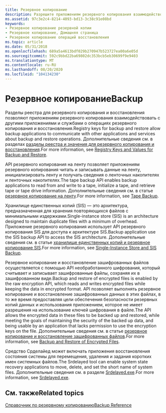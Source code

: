 ```yaml
---
title: Резервное копирование
description: Разрешите приложениям резервного копирования взаимодействовать с другими приложениями и службами о операциях резервного копирования и восстановления. Выполните резервное копирование ленты, инициализируйте ленту и извлеките сведения о ленточном накопителе. Поддерживать дублирование файлов с помощью хранилища единственных копий (SIS).
ms.assetid: 97c3e2c4-8214-4093-bd13-3c38c91e08bd
keywords:
- Резервное копирование резервной копии
- Резервное копирование, Домашняя страница
- Резервное копирование операций восстановления
ms.topic: article
ms.date: 05/31/2018
ms.openlocfilehash: 689a5a4613bdf029b270947b523727ea00a6e05d
ms.sourcegitcommit: 592c9bbd22ba69802dc353bcb5eb30699f9e9403
ms.translationtype: MT
ms.contentlocale: ru-RU
ms.lasthandoff: 08/20/2020
ms.locfileid: "104134230"
---
```

# <a name="backup"></a><span data-ttu-id="e4705-108">Резервное копирование</span><span class="sxs-lookup"><span data-stu-id="e4705-108">Backup</span></span>

<span data-ttu-id="e4705-109">Разделы реестра для резервного копирования и восстановления позволяют приложениям резервного копирования взаимодействовать с другими приложениями и службами о операциях резервного копирования и восстановления.</span><span class="sxs-lookup"><span data-stu-id="e4705-109">Registry keys for backup and restore allow backup applications to communicate with other applications and services about backup and restore operations.</span></span> <span data-ttu-id="e4705-110">Дополнительные сведения см. в разделах [разделы реестра и значения для резервного копирования и восстановления](registry-keys-for-backup-and-restore.md).</span><span class="sxs-lookup"><span data-stu-id="e4705-110">For more information, see [Registry Keys and Values for Backup and Restore](registry-keys-for-backup-and-restore.md).</span></span>

<span data-ttu-id="e4705-111">API резервного копирования на ленту позволяет приложениям резервного копирования читать и записывать данные на ленту, инициализировать ленту и получать сведения о ленточных накопителях и ленточных накопителях.</span><span class="sxs-lookup"><span data-stu-id="e4705-111">The tape backup API enables backup applications to read from and write to a tape, initialize a tape, and retrieve tape or tape drive information.</span></span> <span data-ttu-id="e4705-112">Дополнительные сведения см. в статье [резервное копирование на ленту](tape-backup.md).</span><span class="sxs-lookup"><span data-stu-id="e4705-112">For more information, see [Tape Backup](tape-backup.md).</span></span>

<span data-ttu-id="e4705-113">Хранилище единственных копий (SIS) — это архитектура, предназначенная для хранения повторяющихся файлов с минимальными издержками.</span><span class="sxs-lookup"><span data-stu-id="e4705-113">Single-instance store (SIS) is an architecture designed to maintain duplicate files with a minimum of overhead.</span></span> <span data-ttu-id="e4705-114">Приложение резервного копирования использует API резервного копирования SIS для доступа к архитектуре SIS.</span><span class="sxs-lookup"><span data-stu-id="e4705-114">Backup application use the SIS backup API to access the SIS architecture.</span></span> <span data-ttu-id="e4705-115">Дополнительные сведения см. в статье [хранилище единственных копий и резервное копирование SIS](single-instance-store-and-sis-backup.md).</span><span class="sxs-lookup"><span data-stu-id="e4705-115">For more information, see [Single-Instance Store and SIS Backup](single-instance-store-and-sis-backup.md).</span></span>

<span data-ttu-id="e4705-116">Резервное копирование и восстановление зашифрованных файлов осуществляется с помощью API необработанного шифрования, который считывает и записывает зашифрованные файлы, сохраняя их в зашифрованном виде.</span><span class="sxs-lookup"><span data-stu-id="e4705-116">Backup and restore of encrypted files is enabled by the raw encryption API, which reads and writes encrypted files while keeping the data in encrypted format.</span></span> <span data-ttu-id="e4705-117">API позволяет выполнять резервное копирование и восстановление зашифрованных данных в этих файлах, в то же время предоставляя цели обеспечения безопасности резервных копий данных и использования приложением, которое не имеет разрешения на использование ключей шифрования в файле.</span><span class="sxs-lookup"><span data-stu-id="e4705-117">The API allows the encrypted data in these files to be backed up and restored, while meeting the goals of maintaining the security of the backed up data, and being usable by an application that lacks permission to use the encryption keys on the file.</span></span> <span data-ttu-id="e4705-118">Дополнительные сведения см. в статье [резервное копирование и восстановление зашифрованных файлов](/windows/desktop/FileIO/backup-and-restore-of-encrypted-files).</span><span class="sxs-lookup"><span data-stu-id="e4705-118">For more information, see [Backup and Restore of Encrypted Files](/windows/desktop/FileIO/backup-and-restore-of-encrypted-files).</span></span>

<span data-ttu-id="e4705-119">Средство Срделайед может включать приложения восстановления состояния системы для перемещения, удаления и задания коротких имен системных файлов.</span><span class="sxs-lookup"><span data-stu-id="e4705-119">The Srdelayed tool can enable system state recovery applications to move, delete, and set the short name of system files.</span></span> <span data-ttu-id="e4705-120">Дополнительные сведения см. в разделе [Srdelayed.exe](srdelayed-exe.md).</span><span class="sxs-lookup"><span data-stu-id="e4705-120">For more information, see [Srdelayed.exe](srdelayed-exe.md).</span></span>

## <a name="related-topics"></a><span data-ttu-id="e4705-121">См. также</span><span class="sxs-lookup"><span data-stu-id="e4705-121">Related topics</span></span>

<dl> <dt>

[<span data-ttu-id="e4705-122">Справочник по резервному копированию</span><span class="sxs-lookup"><span data-stu-id="e4705-122">Backup Reference</span></span>](backup-reference.md)
</dt> </dl>

 

 